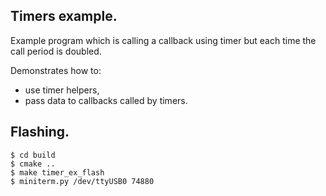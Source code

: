 ## Timers example.

Example program which is calling a callback using timer but each time the 
call period is doubled.

Demonstrates how to:
- use timer helpers, 
- pass data to callbacks called by timers.

## Flashing.

```
$ cd build
$ cmake ..
$ make timer_ex_flash
$ miniterm.py /dev/ttyUSB0 74880
```
